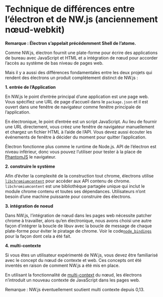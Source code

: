 # Technique de différences entre l’électron et de NW.js (anciennement nœud-webkit)

**Remarque : Électron s’appelait précédemment Shell de l’atome.**

Comme NW.js, électron fournit une plate-forme pour écrire des applications de bureau avec JavaScript et HTML et a intégration de nœud pour accorder l’accès au système de bas niveau de pages web.

Mais il y a aussi des différences fondamentales entre les deux projets qui rendent des électrons un produit complètement distinct de NW.js :

**1. entrée de l’Application**

En NW.js le point d’entrée principal d’une application est une page web. Vous spécifiez une URL de page d’accueil dans le `package.json` et il est ouvert dans une fenêtre de navigateur comme fenêtre principale de l’application.

En électronique, le point d’entrée est un script JavaScript. Au lieu de fournir une URL directement, vous créez une fenêtre de navigateur manuellement et chargez un fichier HTML à l’aide de l’API. Vous devez aussi écouter les événements de fenêtre à décider du moment pour quitter l’application.

Électron fonctionne plus comme le runtime de Node.js. API de l’électron est niveau inférieur, donc vous pouvez l’utiliser pour tester à la place de [PhantomJS](http://phantomjs.org/) le navigateur.

**2. construire le système**

Afin d’éviter la complexité de la construction tout chrome, électrons utilise [`libchromiumcontent`](https://github.com/brightray/libchromiumcontent) pour accéder aux API contenu de chrome. `libchromiumcontent` est une bibliothèque partagée unique qui inclut le module chrome contenu et toutes ses dépendances. Utilisateurs n’ont besoin d’une machine puissante pour construire des électrons.

**3. intégration de noeud**

Dans NW.js, l’intégration de nœud dans les pages web nécessite patcher chrome à travailler, alors qu’en électronique, nous avons choisi une autre façon d’intégrer la boucle de libuv avec la boucle de message de chaque plate-forme pour éviter le piratage de chrome. Voir le code[`node_bindings`](https://github.com/electron/electron/tree/master/atom/common) pour la façon dont cela a été fait.

**4. multi-contexte**

Si vous êtes un utilisateur expérimenté de NW.js, vous devez être familiarisé avec le concept du nœud de contexte et web. Ces concepts ont été inventés en raison de comment NW.js a été mis en place.

En utilisant la fonctionnalité de [multi-context](http://strongloop.com/strongblog/whats-new-node-js-v0-12-multiple-context-execution/) du nœud, les électrons n’introduit un nouveau contexte de JavaScript dans les pages web.

Remarque : NW.js éventuellement soutient multi contexte depuis 0,13.